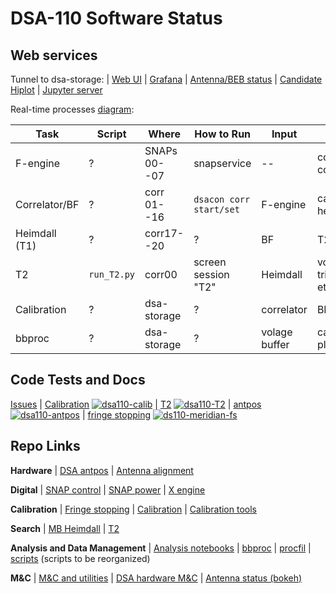 # DSA-110 Software Status


## Web services
Tunnel to dsa-storage:
|
[Web UI](http://localhost:9090)
|
[Grafana](http://localhost:3000)
|
[Antenna/BEB status](http://localhost:5006)
|
[Candidate Hiplot](http://localhost:5007)
|
[Jupyter server](http://localhost:8900)

Real-time processes [diagram](https://caltech.sharepoint.com/sites/ovro/projects/dsa110observerwiki/Start%20digital%20and%20search%20pipeline.aspx):

Task | Script | Where | How to Run | Input | Output | Repo
---- | ------ | ------| ---------- | ----- | ------ | ----
F-engine | ? | SNAPs 00--07 | snapservice | -- | corr01--corr16 | [SNAP_control](https://github.com/dsa110/SNAP_control)
Correlator/BF  | ? | corr 01--16  | `dsacon corr start/set` | F-engine | calibration, heimdall | [dsa110-xengine](https://github.com/dsa110/dsa110-xengine)
Heimdall (T1) | ? | corr17--20 | ? | BF | T2 | [dsa110-mbheimdall](https://github.com/dsa110/dsa110-mbheimdall)
T2 | `run_T2.py` | corr00 | screen session "T2" | Heimdall | voltage trigger (via etcd) | [dsa110-T2](https://github.com/dsa110/dsa110-T2)
Calibration | ? | dsa-storage | ? | correlator | BF?, etcd | [dsa110-calib](https://github.com/dsa110/dsa110-calib)
bbproc | ? | dsa-storage | ? | volage buffer | candidate plots | [dsa110-bbproc](https://github.com/dsa110/dsa110-bbproc)

## Code Tests and Docs

[Issues](https://github.com/dsa110/dsa110-issues)
|
[Calibration](https://dsa110.github.io/dsa110-calib/) [![dsa110-calib](https://travis-ci.com/dsa110/dsa110-calib.svg?branch=master)](https://travis-ci.com/dsa110/dsa110-calib)
|
[T2](https://dsa110.github.io/dsa110-T2/) [![dsa110-T2](https://travis-ci.com/dsa110/dsa110-T2.svg?branch=master)](https://travis-ci.com/dsa110/dsa110-T2)
|
[antpos](https://github.com/dsa110/dsa110-antpos) [![dsa110-antpos](https://travis-ci.com/dsa110/dsa110-antpos.svg?branch=master)](https://travis-ci.com/dsa110/dsa110-antpos)
|
[fringe stopping](https://github.com/dsa110/dsa110-meridian-fs) [![ds110-meridian-fs](https://travis-ci.com/dsa110/dsa110-meridian-fs.svg?branch=master)](https://travis-ci.com/dsa110/dsa110-meridian-fs)


## Repo Links

**Hardware**
|
[DSA antpos](https://github.com/dsa110/dsa110-antpos)
|
[Antenna alignment](https://github.com/dsa110/dsa110-alignment)


**Digital**
|
[SNAP control](https://github.com/dsa110/SNAP_control/tree/v3)
|
[SNAP power](https://github.com/dsa110/dsa110-powersnap)
|
[X engine](https://github.com/dsa110/dsa110-xengine)


**Calibration**
|
[Fringe stopping](https://github.com/dsa110/dsa110-meridian-fs)
|
[Calibration](https://github.com/dsa110/dsa110-calib)
|
[Calibration tools](https://github.com/dsa110/dsa110-caltools)


**Search**
|
[MB Heimdall](https://github.com/dsa110/dsa110-mbheimdall)
|
[T2](https://dsa110.github.io/dsa110-T2/)


**Analysis and Data Management**
|
[Analysis notebooks](https://github.com/dsa110/dsa-notebooks)
|
[bbproc](https://github.com/dsa110/dsa110-bbproc)
|
[procfil](https://github.com/dsa110/dsa110-procfil)
|
[scripts](https://github.com/dsa110/dsa110-xengine/tree/v0.9/scripts) (scripts to be reorganized)


**M&C**
|
[M&C and utilities](https://github.com/dsa110/dsa110-pyutils)
|
[DSA hardware M&C](https://github.com/dsa110/dsa110-hwmc)
|
[Antenna status (bokeh)](https://github.com/dsa110/dsa110-vis)
